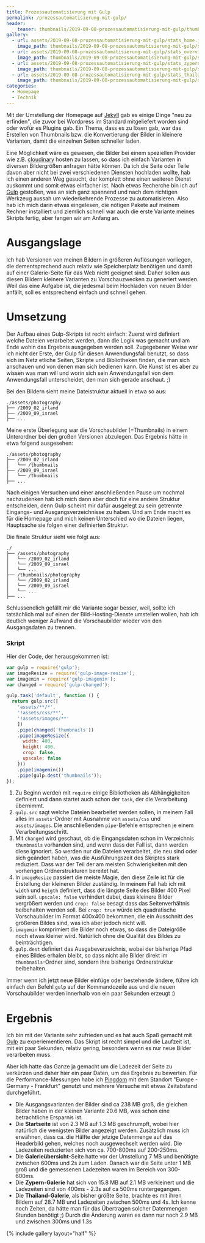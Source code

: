 ```yaml
---
title: Prozessautomatisierung mit Gulp
permalink: /prozessautomatisierung-mit-gulp/
header:
    teaser: thumbnails/2019-09-08-prozessautomatisierung-mit-gulp/thumb.jpg
gallery:
  - url: assets/2019-09-08-prozessautomatisierung-mit-gulp/stats_home.jpg
    image_path: thumbnails/2019-09-08-prozessautomatisierung-mit-gulp/stats_home.jpg
  - url: assets/2019-09-08-prozessautomatisierung-mit-gulp/stats_overview.jpg
    image_path: thumbnails/2019-09-08-prozessautomatisierung-mit-gulp/stats_overview.jpg
  - url: assets/2019-09-08-prozessautomatisierung-mit-gulp/stats_zypern.jpg
    image_path: thumbnails/2019-09-08-prozessautomatisierung-mit-gulp/stats_zypern.jpg
  - url: assets/2019-09-08-prozessautomatisierung-mit-gulp/stats_thailand.jpg
    image_path: thumbnails/2019-09-08-prozessautomatisierung-mit-gulp/stats_thailand.jpg
categories:
  - Homepage
  - Technik
---
```


Mit der Umstellung der Homepage auf [Jekyll](https://jekyllrb.com/) gab es einige Dinge "neu zu erfinden", 
die zuvor bei Wordpress im Standard mitgeliefert worden sind oder wofür es Plugins gab. 
Ein Thema, dass es zu lösen gab, war das Erstellen von Thumbnails bzw. die Konvertierung der Bilder in kleinere Varianten, 
damit die einzelnen Seiten schneller laden.

Eine Möglichkeit wäre es gewesen, die Bilder bei einem speziellen Provider wie z.B. [cloudinary](https://cloudinary.com/) hosten zu lassen, 
so dass ich einfach Varianten in diversen Bildergrößen anfragen hätte können. 
Da ich die Seite oder Teile davon aber nicht bei zwei verschiedenen Diensten hochladen wollte, hab ich einen anderen Weg gesucht, 
der komplett ohne einen weiteren Dienst auskommt und somit etwas einfacher ist. 
Nach etwas Recherche bin ich auf [Gulp](https://gulpjs.com/) gestoßen, was an sich ganz spannend und nach dem richtigen Werkzeug aussah um wiederkehrende Prozesse zu automatisieren.
Also hab ich mich darin etwas eingelesen, die nötigen Pakete auf meinem Rechner installiert und ziemlich schnell war auch die erste Variante meines Skripts fertig, aber fangen wir am Anfang an.

# Ausgangslage
Ich hab Versionen von meinen Bildern in größeren Auflösungen vorliegen, die dementsprechend auch relativ wie Speicherplatz benötigen und damit auf einer Galerie-Seite für das Web nicht geeignet sind.
Daher sollen aus diesen Bildern kleinere Varianten zu Vorschauzwecken zu generiert werden. Weil das eine Aufgabe ist, 
die jedesmal beim Hochladen von neuen Bilder anfällt, soll es entsprechend einfach und schnell gehen.

# Umsetzung
Der Aufbau eines Gulp-Skripts ist recht einfach: Zuerst wird definiert welche Dateien verarbeitet werden, dann die Logik was gemacht und am Ende wohin das Ergebnis ausgegeben werden soll.
Zugegebener Weise war ich nicht der Erste, der Gulp für diesen Anwendungsfall benutzt, so dass sich im Netz etliche Seiten, 
Skripte und Bibliotheken finden, die man sich anschauen und von denen man sich bedienen kann. 
Die Kunst ist es aber zu wissen was man will und worin sich sein Anwendungsfall von dem Anwendungsfall unterscheidet, den man sich gerade anschaut. ;) 

Bei den Bildern sieht meine Dateistruktur aktuell in etwa so aus:
```
./assets/photography
├── /2009_02_irland
├── /2009_09_israel
├── ...
``` 

Meine erste Überlegung war die Vorschaubilder (=Thumbnails) in einem Unterordner bei den großen Versionen abzulegen. 
Das Ergebnis hätte in etwa folgend ausgesehen:
```
./assets/photography
├── /2009_02_irland
│   └── /thumbnails
├── /2009_09_israel
│   └── /thumbnails
├── ...
``` 

Nach einigen Versuchen und einer anschließenden Pause um nochmal nachzudenken hab ich mich dann aber doch für eine andere Struktur entscheiden, 
denn Gulp scheint mir dafür ausgelegt zu sein getrennte Eingangs- und Ausgangsverzeichnisse zu haben. 
Und am Ende macht es für die Homepage und mich keinen Unterschied wo die Dateien liegen, Hauptsache sie folgen einer definierten Struktur.

Die finale Struktur sieht wie folgt aus: 
```
./
├── /assets/photography
│   └── /2009_02_irland
│   └── /2009_09_israel
│   └── ...
├── /thumbnails/photography
│   └── /2009_02_irland
│   └── /2009_09_israel
│   └── ...
├── ...
``` 

Schlussendlich gefällt mir die Variante sogar besser, weil, sollte ich tatsächlich mal auf einen der Bild-Hosting-Dienste umstellen wollen,
hab ich deutlich weniger Aufwand die Vorschaubilder wieder von den Ausgangsdaten zu trennen.

### Skript
Hier der Code, der herausgekommen ist:
```javascript
var gulp = require('gulp');
var imageResize = require('gulp-image-resize');
var imagemin = require('gulp-imagemin');
var changed = require('gulp-changed');

gulp.task('default', function () {
  return gulp.src([
    'assets/**/*',
    '!assets/css/**',
    '!assets/images/**'
    ])
    .pipe(changed('thumbnails'))
    .pipe(imageResize({
      width: 400,
      height: 400,
      crop: false,
      upscale: false
    }))
    .pipe(imagemin())
    .pipe(gulp.dest('thumbnails'));
});
```

1. Zu Beginn werden mit `require` einige Bibliotheken als Abhängigkeiten definiert und dann startet auch schon der `task`, der die Verarbeitung übernimmt.
2. `gulp.src` sagt welche Dateien bearbeitet werden sollen, in meinem Fall alles im `assets`-Ordner
mit Ausnahme von `assets/css` und `assets/images`. Die anschließenden `pipe`-Befehle entsprechen je einem Verarbeitungsschritt.
3. Mit `changed` wird geschaut, ob die Eingangsdaten schon im Verzeichnis `thumbnails` vorhanden sind, und wenn dass der Fall ist, 
dann werden diese ignoriert. So werden nur die Dateien verarbeitet, die neu sind oder sich geändert haben, was die Ausführungszeit des Skriptes stark reduziert. 
Dass war der Teil der am meisten Schwierigkeiten mit den vorherigen Ordnerstrukturen bereitet hat.
4. In `imageResize` passiert die meiste Magie, den diese Zeile ist für die Erstellung der kleineren Bilder zuständig. 
In meinem Fall hab ich mit `width` und `heigth` definiert, dass die längste Seite des Bilder 400 Pixel sein soll. 
`upscale: false` verhindert dabei, dass kleinere Bilder vergrößert werden und `crop: false` besagt dass das Seitenverhältnis beibehalten werden soll.
Bei `crop: true` würde ich quadratische Vorschaubilder im Format 400x400 bekommen, die ein Ausschnitt des größeren Bildes sind, was ich aber jedoch nicht will.
5. `imagemin` komprimiert die Bilder noch etwas, so dass die Dateigröße noch etwas kleiner wird. Natürlich ohne die Qualität des Bildes zu beinträchtigen.
6. `gulp.dest` definiert das Ausgabeverzeichnis, wobei der bisherige Pfad eines Bildes erhalen bleibt, 
so dass nicht alle Bilder direkt im `thumbnails`-Ordner sind, sondern ihre bisherige Ordnerstruktur beibehalten. 

Immer wenn ich jetzt neue Bilder einfüge oder bestehende ändere, führe ich einfach den Befehl `gulp` auf der Kommandozeile aus 
und die neuen Vorschaubilder werden innerhalb von ein paar Sekunden erzeugt :)

# Ergebnis
Ich bin mit der Variante sehr zufrieden und es hat auch Spaß gemacht mit [Gulp](https://gulpjs.com/) zu experiementieren.
Das Skript ist recht simpel und die Laufzeit ist, mit ein paar Sekunden, relativ gering, besonders wenn es nur neue Bilder verarbeiten muss.

Aber ich hatte das Ganze ja gemacht um die Ladezeit der Seite zu verkürzen und daher hier ein paar Daten, um das Ergebnis zu bewerten.
Für die Performance-Messungen habe ich [Pingdom](https://tools.pingdom.com/) mit dem Standort "Europe - Germany - Frankfurt" genutzt 
und mehrere Versuche mit etwas Zeitabstand durchgeführt.

- Die Ausgangsvarianten der Bilder sind ca 238 MB groß, die gleichen Bilder haben in der kleinen Variante 20.6 MB, 
was schon eine betrachtliche Ersparnis ist.
- Die **Startseite** ist von 2.3 MB auf 1.3 MB geschrumpft, wobei hier natürlich die wenigsten Bilder angezeigt werden. 
Zusätzlich muss ich erwähnen, dass ca. die Hälfte der jetzige Datenmenge auf das Headerbild gehen, 
welches noch ausgewechselt werden wird. Die Ladezeiten reduzierten sich von ca. 700-800ms auf 200-250ms.
- Die **Galerieübersicht**-Seite hatte vor der Umstellung 7 MB und benötigte zwischen 600ms und 2s zum Laden. 
Danach war die Seite unter 1 MB groß und die gemessenen Ladezeiten waren im Bereich von 300-600ms.
- Die **Zypern-Galerie** hat sich von 15.8 MB auf 2.1 MB verkleinert und die Ladezeiten sind von 400ms - 2.3s auf ca 500ms runtergegangen.
- Die **Thailand-Galerie**, als bisher größte Seite, brachte es mit ihren Bildern auf 28.7 MB und Ladezeiten zwischen 500ms und 4s.
Ich kenne noch Zeiten, da hätte man für das Übertragen solcher Datenmengen Stunden benötigt ;) 
Durch die Änderung waren es dann nur noch 2.9 MB und zwischen 300ms und 1.3s


{% include gallery layout="half" %}